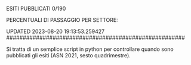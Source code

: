 ESITI PUBBLICATI 0/190 

PERCENTUALI DI PASSAGGIO PER SETTORE:

UPDATED 2023-08-20 19:13:53.259427
###################################################### 

Si tratta di un semplice script in python per controllare quando sono pubblicati gli esiti (ASN 2021, sesto quadrimestre).

